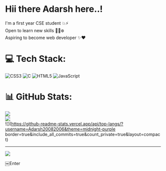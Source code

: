 # Hii there Adarsh here..!
I'm a first year CSE student 💥⚡<br>Open to learn new skills 🧑‍💻❄️<br>Aspiring to become web developer ✨❤️


# 💻 Tech Stack:
![CSS3](https://img.shields.io/badge/css3-%231572B6.svg?style=for-the-badge&logo=css3&logoColor=white) ![C](https://img.shields.io/badge/c-%2300599C.svg?style=for-the-badge&logo=c&logoColor=white) ![HTML5](https://img.shields.io/badge/html5-%23E34F26.svg?style=for-the-badge&logo=html5&logoColor=white) ![JavaScript](https://img.shields.io/badge/javascript-%23323330.svg?style=for-the-badge&logo=javascript&logoColor=%23F7DF1E)
# 📊 GitHub Stats:
![](https://github-readme-stats.vercel.app/api?username=Adarsh20082006&theme=midnight-purple_border=true&include_all_commits=true&count_private=true)<br/>
![](https://github-readme-streak-stats.herokuapp.com/?user=Adarsh20082006&theme=jolly&hide_border=true)<br/>
![](https://github-readme-stats.vercel.app/api/top-langs/?username=Adarsh20082006&theme=midnight-purple border=true&include_all_commits=true&count_private=true&layout=compact)

---
[![](https://visitcount.itsvg.in/api?id=Adarsh20082006&icon=6&color=7)](https://visitcount.itsvg.in)

<!-- Proudly created with GPRM ( https://gprm.itsvg.in ) -->￼Enter
